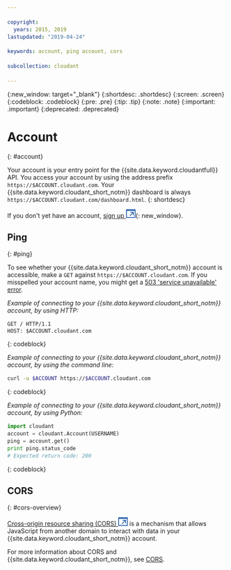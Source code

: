```yaml
---

copyright:
  years: 2015, 2019
lastupdated: "2019-04-24"

keywords: account, ping account, cors

subcollection: cloudant

---
```


{:new_window: target="_blank"}
{:shortdesc: .shortdesc}
{:screen: .screen}
{:codeblock: .codeblock}
{:pre: .pre}
{:tip: .tip}
{:note: .note}
{:important: .important}
{:deprecated: .deprecated}

<!-- Acrolinx: 2018-05-31 -->

# Account
{: #account}

Your account is your entry point for the {{site.data.keyword.cloudantfull}} API.
You access your account by using the address prefix
`https://$ACCOUNT.cloudant.com`.
Your {{site.data.keyword.cloudant_short_notm}} dashboard is always
`https://$ACCOUNT.cloudant.com/dashboard.html`.
{: shortdesc}

If you don't yet have an account, [sign up ![External link icon](../images/launch-glyph.svg "External link icon")](https://cloudant.com/sign-up/){: new_window}.

## Ping
{:  #ping}

To see whether your {{site.data.keyword.cloudant_short_notm}} account is accessible,
make a `GET` against `https://$ACCOUNT.cloudant.com`.
If you misspelled your account name,
you might get a [503 'service unavailable' error](/docs/services/Cloudant?topic=cloudant-http#http-status-codes).

_Example of connecting to your {{site.data.keyword.cloudant_short_notm}} account, by using HTTP:_

```HTTP
GET / HTTP/1.1
HOST: $ACCOUNT.cloudant.com
```
{: codeblock}

_Example of connecting to your {{site.data.keyword.cloudant_short_notm}} account, by using the command line:_

```sh
curl -u $ACCOUNT https://$ACCOUNT.cloudant.com
```
{: codeblock}

<!--

_Example of connecting to your {{site.data.keyword.cloudant_short_notm}} account, by using Javascript:_

```javascript
var nano = require('nano');
var account = nano("https://$ACCOUNT:$PASSWORD@$ACCOUNT.cloudant.com");
account.request(function (err, body) {
	if (!err) {
		console.log(body);
	}
});
```
{: codeblock}

-->

_Example of connecting to your {{site.data.keyword.cloudant_short_notm}} account, by using Python:_

```python
import cloudant
account = cloudant.Account(USERNAME)
ping = account.get()
print ping.status_code
# Expected return code: 200
```
{: codeblock}

## CORS
{: #cors-overview}

[Cross-origin resource sharing (CORS) ![External link icon](../images/launch-glyph.svg "External link icon")](http://www.w3.org/TR/cors/) is a
mechanism that allows JavaScript from another domain to interact with data in
your {{site.data.keyword.cloudant_short_notm}} account.

For more information about CORS and {{site.data.keyword.cloudant_short_notm}}, see [CORS](/docs/services/Cloudant?topic=cloudant-cors#cors).
